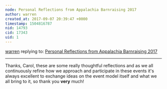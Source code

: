 ```yaml
---
node: Personal Reflections from Appalachia Barnraising 2017
author: warren
created_at: 2017-09-07 20:39:47 +0000
timestamp: 1504816787
nid: 14793
cid: 17343
uid: 1
---
```




[warren](../profile/warren) replying to: [Personal Reflections from Appalachia Barnraising 2017](../notes/nanocaj/08-27-2017/personal-reflections-from-appalachia-barnraising-2017)

----
Thanks, Carol, these are some really thoughtful reflections and as we all continuously refine how we approach and participate in these events it's always excellent to exchange ideas on the event model itself and what we all bring to it, so thank you **very** much! 